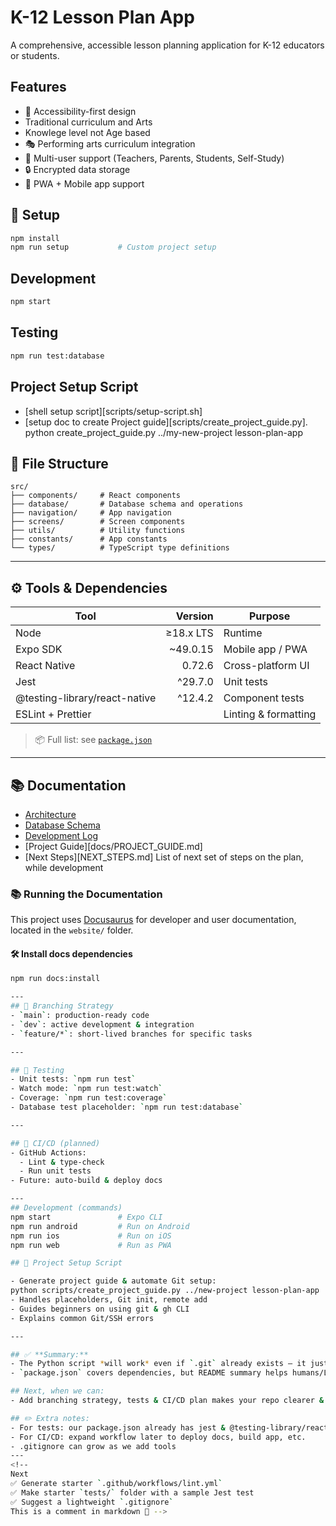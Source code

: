# K-12 Lesson Plan App

A comprehensive, accessible lesson planning application for K-12 educators or students.

## Features
- 🎯 Accessibility-first design
- Traditional curriculum and Arts
- Knowlege level not Age based 
- 🎭 Performing arts curriculum integration
- 👥 Multi-user support (Teachers, Parents, Students, Self-Study)
- 🔒 Encrypted data storage
- 📱 PWA + Mobile app support

## 🚀 Setup
```bash
npm install
npm run setup           # Custom project setup
```
## Development
```bash
npm start
```

## Testing
```bash
npm run test:database
```

## Project Setup Script
- [shell setup script][scripts/setup-script.sh]
- [setup doc to create Project guide][scripts/create_project_guide.py]. 
   python create_project_guide.py ../my-new-project lesson-plan-app

## 📂 File Structure
```
src/
├── components/     # React components
├── database/       # Database schema and operations
├── navigation/     # App navigation
├── screens/        # Screen components
├── utils/          # Utility functions
├── constants/      # App constants
└── types/          # TypeScript type definitions
```

---

## ⚙️ Tools & Dependencies
| Tool | Version | Purpose |
|-----|---------:|--------|
| Node | ≥18.x LTS | Runtime |
| Expo SDK | ~49.0.15 | Mobile app / PWA |
| React Native | 0.72.6 | Cross-platform UI |
| Jest | ^29.7.0 | Unit tests |
| @testing-library/react-native | ^12.4.2 | Component tests |
| ESLint + Prettier | | Linting & formatting |

> 📦 Full list: see [`package.json`](./package.json)

---
## 📚 Documentation
- [Architecture](docs/architecture.md)
- [Database Schema](docs/database.md)
- [Development Log](docs/development_log.md)
- [Project Guide][docs/PROJECT_GUIDE.md]
- [Next Steps][NEXT_STEPS.md] List of next set of steps on the plan, while development
### 📚 Running the Documentation

This project uses [Docusaurus](https://docusaurus.io/) for developer and user documentation, located in the `website/` folder.

#### 🛠 Install docs dependencies
```bash
npm run docs:install

---
## 🌱 Branching Strategy
- `main`: production-ready code
- `dev`: active development & integration
- `feature/*`: short-lived branches for specific tasks

---

## 🧪 Testing
- Unit tests: `npm run test`
- Watch mode: `npm run test:watch`
- Coverage: `npm run test:coverage`
- Database test placeholder: `npm run test:database`

---

## 🔧 CI/CD (planned)
- GitHub Actions:
  - Lint & type-check
  - Run unit tests
- Future: auto-build & deploy docs

---
## Development (commands)
npm start               # Expo CLI
npm run android         # Run on Android
npm run ios             # Run on iOS
npm run web             # Run as PWA

## 📄 Project Setup Script

- Generate project guide & automate Git setup:
python scripts/create_project_guide.py ../new-project lesson-plan-app
- Handles placeholders, Git init, remote add
- Guides beginners on using git & gh CLI
- Explains common Git/SSH errors

---

## ✅ **Summary:**
- The Python script *will work* even if `.git` already exists — it just skips init.
- `package.json` covers dependencies, but README summary helps humans/LLMs.

## Next, when we can:
- Add branching strategy, tests & CI/CD plan makes your repo clearer & scalable.

## ✏️ Extra notes:
- For tests: our package.json already has jest & @testing-library/react-native
- For CI/CD: expand workflow later to deploy docs, build app, etc.
- .gitignore can grow as we add tools
---
<!-- 
Next 
✅ Generate starter `.github/workflows/lint.yml`  
✅ Make starter `tests/` folder with a sample Jest test  
✅ Suggest a lightweight `.gitignore`
This is a comment in markdown 🚀 --> 